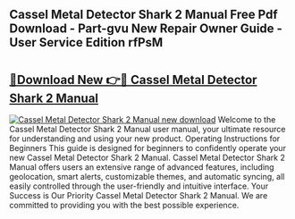 ## Cassel Metal Detector Shark 2 Manual Free Pdf Download - Part-gvu New Repair Owner Guide - User Service Edition rfPsM

# <h2><a href="http://cf14793.oget.top/?id=Cassel+Metal+Detector+Shark+2+Manual">🔗Download New 👉🔴 Cassel Metal Detector Shark 2 Manual</a></h2>

[![Cassel Metal Detector Shark 2 Manual new download](https://i.imgur.com/5g1atiW.png)](http://cf14793.oget.top/?id=Cassel+Metal+Detector+Shark+2+Manual)
Welcome to the Cassel Metal Detector Shark 2 Manual user manual, your ultimate resource for understanding and using your new product. Operating Instructions for Beginners This guide is designed for beginners to confidently operate your new Cassel Metal Detector Shark 2 Manual. Cassel Metal Detector Shark 2 Manual offers users an extensive range of advanced features, including geolocation, smart alerts, customizable themes, and automatic syncing, all easily controlled through the user-friendly and intuitive interface. Your Success is Our Priority Cassel Metal Detector Shark 2 Manual. We are committed to providing you with the best possible experience.
